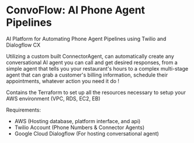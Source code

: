 # ConvoFlow: AI Phone Agent Pipelines

AI Platform for Automating Phone Agent Pipelines using Twilio and Dialogflow CX

Utilizing a custom built ConnectorAgent, can automatically create any conversational AI agent you can call and get desired responses, from a simple agent that tells you your restaurant's hours to a complex multi-stage agent that can grab a customer's billing information, schedule their appointments, whatever action you need it do !

Contains the Terraform to set up all the resources necessary to setup your AWS environment (VPC, RDS, EC2, EB)

Requirements:
- AWS (Hosting database, platform interface, and api)
- Twilio Account (Phone Numbers & Connector Agents)
- Google Cloud Dialogflow (For hosting conversational agent)

